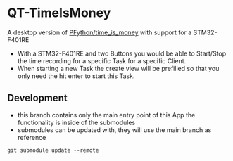 # QT-TimeIsMoney
A desktop version of [PFython/time_is_money](https://github.com/PFython/time_is_money) with support for a STM32-F401RE

- With a STM32-F401RE and two Buttons you would be able to Start/Stop the time recording for a specific Task for a specific Client.
- When starting a new Task the create view will be prefilled so that you only need the hit enter to start this Task.

## Development

- this branch contains only the main entry point of this App the functionality is inside of the submodules
- submodules can be updated with, they will use the main branch as reference
```shell
git submodule update --remote
```